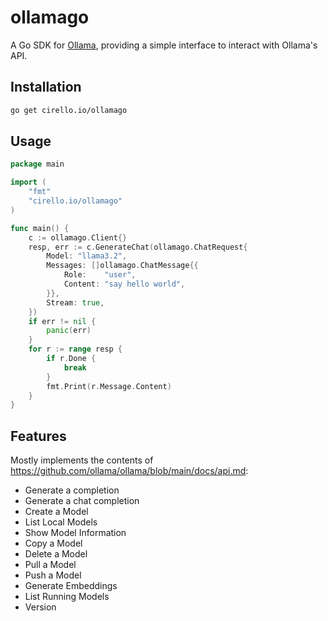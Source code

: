 # ollamago

A Go SDK for [Ollama](https://github.com/ollama/ollama), providing a simple interface to interact with Ollama's API.

## Installation

```sh
go get cirello.io/ollamago
```

## Usage

```go
package main

import (
	"fmt"
	"cirello.io/ollamago"
)

func main() {
	c := ollamago.Client{}
	resp, err := c.GenerateChat(ollamago.ChatRequest{
		Model: "llama3.2",
		Messages: []ollamago.ChatMessage{{
			Role:    "user",
			Content: "say hello world",
		}},
		Stream: true,
	})
	if err != nil {
		panic(err)
	}
	for r := range resp {
		if r.Done {
			break
		}
		fmt.Print(r.Message.Content)
	}
}
```

## Features

Mostly implements the contents of https://github.com/ollama/ollama/blob/main/docs/api.md:

- Generate a completion
- Generate a chat completion
- Create a Model
- List Local Models
- Show Model Information
- Copy a Model
- Delete a Model
- Pull a Model
- Push a Model
- Generate Embeddings
- List Running Models
- Version
